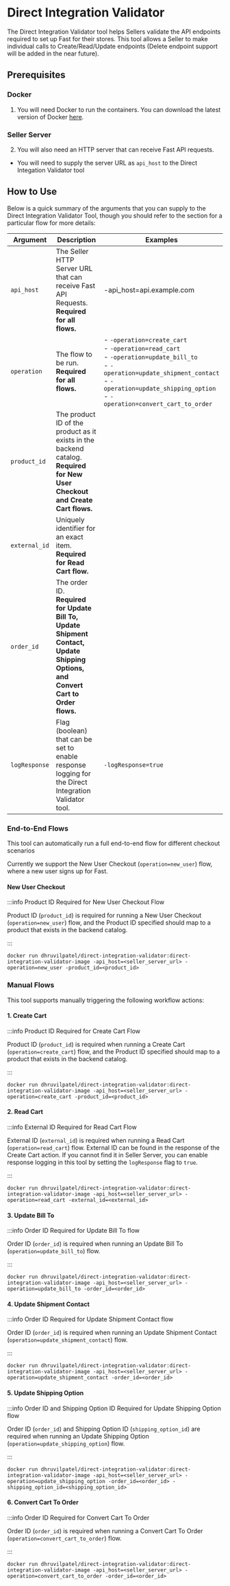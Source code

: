 # Direct Integration Validator
The Direct Integration Validator tool helps Sellers validate the API endpoints required to set up Fast for their stores. This tool allows a Seller to make individual calls to Create/Read/Update endpoints (Delete endpoint support will be added in the near future).

## Prerequisites

### Docker
1. You will need Docker to run the containers. You can download the latest version of Docker [here](https://www.docker.com/products/docker-desktop).

### Seller Server
2. You will also need an HTTP server that can receive Fast API requests.
  - You will need to supply the server URL as `api_host` to the Direct Integation Validator tool



## How to Use

Below is a quick summary of the arguments that you can supply to the Direct Integration Validator Tool, though you should refer to the section for a particular flow for more details:

| Argument      | Description                                                                                                                          | Examples                                                                                                                                                                                                           |
|---------------|--------------------------------------------------------------------------------------------------------------------------------------|--------------------------------------------------------------------------------------------------------------------------------------------------------------------------------------------------------------------|
| `api_host`    | The Seller HTTP Server URL that can receive Fast API Requests.<br>**Required for all flows.**                                        | -api_host=api.example.com                                                                                                                                                                                          |
| `operation`   | The flow to be run.<br>**Required for all flows.**                                                                                   | - `-operation=create_cart`<br>- `-operation=read_cart`<br>- `-operation=update_bill_to`<br>- `-operation=update_shipment_contact`<br>- `-operation=update_shipping_option`<br>- `-operation=convert_cart_to_order` |
| `product_id`  | The product ID of the product as it exists in the backend catalog.<br>**Required for New User Checkout and Create Cart flows.**      |                                                                                                                                                                                                                    |
| `external_id` | Uniquely identifier for an exact item.<br>**Required for Read Cart flow.**                                                           |                                                                                                                                                                                                                    |
| `order_id`    | The order ID.<br>**Required for Update Bill To, Update Shipment Contact, Update Shipping Options, and Convert Cart to Order flows.** |                                                                                                                                                                                                                    |
| `logResponse` | Flag (boolean) that can be set to enable response logging for the Direct Integration Validator tool.                                 | `-logResponse=true`                                                                                                                                                                                                |


### End-to-End Flows
This tool can automatically run a full end-to-end flow for different checkout scenarios

Currently we support the New User Checkout (`operation=new_user`) flow, where a new user signs up for Fast.

#### New User Checkout

:::info Product ID Required for New User Checkout Flow

Product ID (`product_id`) is required for running a New User Checkout (`operation=new_user`) flow, and the Product ID specified should map to a product that exists in the backend catalog.

:::

   ```shell
   docker run dhruvilpatel/direct-integration-validator:direct-integration-validator-image -api_host=<seller_server_url> -operation=new_user -product_id=<product_id>
   ```



### Manual Flows
This tool supports manually triggering the following workflow actions:

#### 1. Create Cart

:::info Product ID Required for Create Cart Flow

Product ID (`product_id`) is required when running a Create Cart (`operation=create_cart`) flow, and the Product ID specified should map to a product that exists in the backend catalog.

:::

   ```shell
   docker run dhruvilpatel/direct-integration-validator:direct-integration-validator-image -api_host=<seller_server_url> -operation=create_cart -product_id=<product_id>
   ```


   
#### 2. Read Cart

:::info External ID Required for Read Cart Flow

External ID (`external_id`) is required when running a Read Cart (`operation=read_cart`) flow. External ID can be found in the response of the Create Cart action. If you cannot find it in Seller Server, you can enable response logging in this tool by setting the `logResponse` flag to `true`.

:::

   ```shell
   docker run dhruvilpatel/direct-integration-validator:direct-integration-validator-image -api_host=<seller_server_url> -operation=read_cart -external_id=<external_id>
   ```
   

   
#### 3. Update Bill To

:::info Order ID Required for Update Bill To flow

Order ID (`order_id`) is required when running an Update Bill To (`operation=update_bill_to`) flow.

:::

   ```shell
   docker run dhruvilpatel/direct-integration-validator:direct-integration-validator-image -api_host=<seller_server_url> -operation=update_bill_to -order_id=<order_id>
   ```




#### 4. Update Shipment Contact

:::info Order ID Required for Update Shipment Contact flow

Order ID (`order_id`) is required when running an Update Shipment Contact (`operation=update_shipment_contact`) flow.

:::

   ```shell
   docker run dhruvilpatel/direct-integration-validator:direct-integration-validator-image -api_host=<seller_server_url> -operation=update_shipment_contact -order_id=<order_id>
   ```



#### 5. Update Shipping Option

:::info Order ID and Shipping Option ID Required for Update Shipping Option flow

Order ID (`order_id`) and Shipping Option ID (`shipping_option_id`) are required when running an Update Shipping Option (`operation=update_shipping_option`) flow.

:::

   ```shell
   docker run dhruvilpatel/direct-integration-validator:direct-integration-validator-image -api_host=<seller_server_url> -operation=update_shipping_option -order_id=<order_id> -shipping_option_id=<shipping_option_id>
   ```




#### 6. Convert Cart To Order

:::info Order ID Required for Convert Cart To Order

Order ID (`order_id`) is required when running a Convert Cart To Order (`operation=convert_cart_to_order`) flow.

:::

   ```shell
   docker run dhruvilpatel/direct-integration-validator:direct-integration-validator-image -api_host=<seller_server_url> -operation=convert_cart_to_order -order_id=<order_id>
   ```
